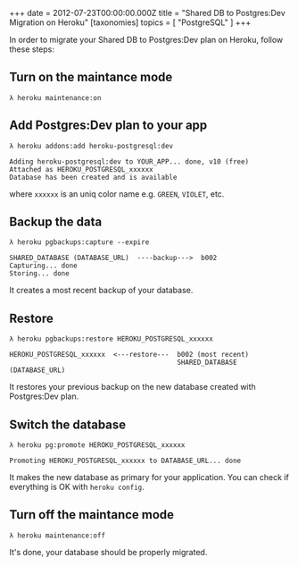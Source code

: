 +++
date = 2012-07-23T00:00:00.000Z
title = "Shared DB to Postgres:Dev Migration on Heroku"
[taxonomies]
topics = [ "PostgreSQL" ]
+++

In order to migrate your Shared DB to Postgres:Dev plan on Heroku, follow these
steps:

## Turn on the maintance mode

```
λ heroku maintenance:on
```

## Add Postgres:Dev plan to your app

```
λ heroku addons:add heroku-postgresql:dev

Adding heroku-postgresql:dev to YOUR_APP... done, v10 (free)
Attached as HEROKU_POSTGRESQL_xxxxxx
Database has been created and is available
```

where `xxxxxx` is an uniq color name e.g. `GREEN`, `VIOLET`, etc.

## Backup the data

```
λ heroku pgbackups:capture --expire

SHARED_DATABASE (DATABASE_URL)  ----backup--->  b002
Capturing... done
Storing... done
```

It creates a most recent backup of your database.

## Restore

```
λ heroku pgbackups:restore HEROKU_POSTGRESQL_xxxxxx

HEROKU_POSTGRESQL_xxxxxx  <---restore---  b002 (most recent)
                                          SHARED_DATABASE (DATABASE_URL)
```

It restores your previous backup on the new database created with Postgres:Dev
plan.

## Switch the database

```
λ heroku pg:promote HEROKU_POSTGRESQL_xxxxxx

Promoting HEROKU_POSTGRESQL_xxxxxx to DATABASE_URL... done
```

It makes the new database as primary for your application. You can check if
everything is OK with `heroku config`.

## Turn off the maintance mode

```
λ heroku maintenance:off
```

It's done, your database should be properly migrated.
